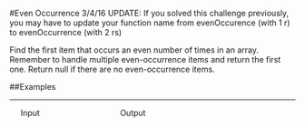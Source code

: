 #Even Occurrence
3/4/16 UPDATE: If you solved this challenge previously, you may have to update your function name from evenOccurence (with 1 r) to evenOccurrence (with 2 rs)


Find the first item that occurs an even number of times in an array. Remember to handle multiple even-occurrence items and return the first one. Return null if there are no even-occurrence items.

##Examples
<hr />
&nbsp;&nbsp;&nbsp;&nbsp;&nbsp;Input&nbsp;&nbsp;&nbsp;&nbsp;&nbsp;&nbsp;&nbsp;&nbsp;&nbsp;&nbsp;&nbsp;&nbsp;&nbsp;&nbsp;&nbsp;&nbsp;&nbsp;&nbsp;&nbsp;&nbsp;&nbsp;&nbsp;&nbsp;&nbsp;&nbsp;&nbsp;&nbsp;&nbsp;&nbsp;&nbsp;&nbsp;&nbsp;&nbsp;&nbsp;&nbsp;&nbsp;Output

